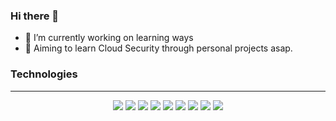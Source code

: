 ### Hi there 👋
<!-- ![](https://komarev.com/ghpvc/?username=FriendlyUser&color=blue) -->


<!--
**ubongn/ubongn** is a ✨ _special_ ✨ repository because its `README.md` (this file) appears on your GitHub profile.

Here are some ideas to get you started:

- 🔭 I’m currently working on ...
- 🌱 I’m currently learning ...
- 👯 I’m looking to collaborate on ...
- 🤔 I’m looking for help with ...
- 💬 Ask me about ...
- 📫 How to reach me: ...
- 😄 Pronouns: ...
- ⚡ Fun fact: ...
-->


- 🔭 I’m currently working on learning ways
- 🤔 Aiming to learn Cloud Security through personal projects asap.
<!-- - 📫 How to reach me: by email at ubongnt@gmail.com -->

### Technologies
- - - -
 <p align="center">
    <img src="https://img.shields.io/badge/HTML5-E34F26?style=for-the-badge&logo=html5&logoColor=white" />
    <img src="https://img.shields.io/badge/CSS3-1572B6?style=for-the-badge&logo=css3&logoColor=white" />
    <img src="https://img.shields.io/badge/JavaScript-323330?style=for-the-badge&logo=javascript&logoColor=F7DF1E" />
    <img src="https://img.shields.io/badge/Python-5E5C5C?style=for-the-badge&logo=json&logoColor=blue" />
    <img src="https://img.shields.io/badge/TypeScript-007ACC?style=for-the-badge&logo=typescript&logoColor=white" />
    <img src="https://img.shields.io/badge/React-blue?style=for-the-badge&logo=react&logoColor=white" />
    <img src="https://img.shields.io/badge/Vue.js-35495E?style=for-the-badge&logo=vuedotjs&logoColor=4FC08D" />
    <img src="https://img.shields.io/badge/Node.js-43853D?style=for-the-badge&logo=node.js&logoColor=white" />
    <img src="https://img.shields.io/badge/Django-100000?style=for-the-badge&logo=github&logoColor=green" /> 
<!--     <img src="https://img.shields.io/badge/GitLab-330F63?style=for-the-badge&logo=gitlab&logoColor=white" /> -->
    
 </p>
 
<!-- ### My Github Stats 
- - - -
  
<!--[![Ubong's GitHub stats](https://github-readme-stats.vercel.app/api?username=ubongn&count_private=true&show_icons=true&theme=vue-dark)](https://github.com/ubongn) -->


<!-- [![Top Langs](https://github-readme-stats.vercel.app/api/top-langs/?username=ubongn&langs_count=8&layout=compact&theme=vue-dark)](https://github.com/ubongn)
-->
<!-- ## Github Trophies
> Expand to see my Github trophies 
<details>
  <summary> 
    Github Trophies
  </summary>
  <p>
    <img src="https://github-profile-trophy.vercel.app/?username=ubongn&theme=algolia&column=4">
  </p>
</details> -->

<!-- ## Wakatime Stats
> Expand to see details
 <div>
  <summary> 
    WakaTime Dashboard
  </summary>
  <p>
    <img src="https://wakatime.com/share/@davebenard/10023645-ef3f-4fb0-b36e-0bd2e0912b17.svg" height="400" width="600">
  </p>
</div> -->
  
<!--  ### 📫 You can reach me here:  
<a href="https://www.linkedin.com/in/david-benard-196961121/" target="_blank">
    <img src="https://img.shields.io/badge/linkedin-%230077B5.svg?&style=for-the-badge&logo=linkedin&logoColor=white" />
  </a>
<a href="mailto:davidbenard.bd@gmail.com" target="_blank">
    <img src="https://img.shields.io/badge/mail-%230077B5.svg?&style=for-the-badge&logo=gmail&logoColor=white" />
 </a> 
 <a href="https://twitter.com/dav3ly" target="_blank">
  <img src="https://img.shields.io/badge/Twitter-1DA1F2?style=for-the-badge&logo=twitter&logoColor=white">
 </a> -->


<!-- [![FriendlyUser's github stats](https://github-readme-stats.vercel.app/api?username=ubongn)](https://github.com/anuraghazra/github-readme-stats) -->


<!-- Some of my financial projects are available at https://github.com/dli-invest -->

<!-- ## Donate
If you would like to motivate me to spend more time improving open source projects please consider donating.

[![paypal](https://www.paypalobjects.com/en_US/i/btn/btn_donateCC_LG.gif)](https://www.paypal.com/cgi-bin/webscr?cmd=_donations&business=Z6M6Y83D3URSU&item_name=Motivating+me+to+continue+to+produce+open+source+projects&currency_code=CAD) -->
